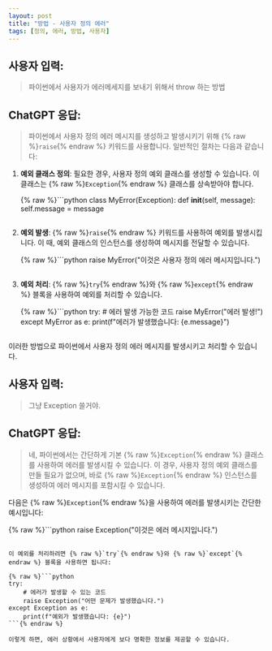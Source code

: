 ```yaml
---
layout: post
title: "방법 - 사용자 정의 에러"
tags: [정의, 에러, 방법, 사용자]
---
```


## 사용자 입력:
> 파이썬에서 사용자가 에러메세지를 보내기 위해서 throw 하는 방법

## ChatGPT 응답:
> 파이썬에서 사용자 정의 에러 메시지를 생성하고 발생시키기 위해 {% raw %}`raise`{% endraw %} 키워드를 사용합니다. 일반적인 절차는 다음과 같습니다:

1. **예외 클래스 정의**: 필요한 경우, 사용자 정의 예외 클래스를 생성할 수 있습니다. 이 클래스는 {% raw %}`Exception`{% endraw %} 클래스를 상속받아야 합니다.
   
   {% raw %}```python
   class MyError(Exception):
       def __init__(self, message):
           self.message = message
   ```{% endraw %}

2. **예외 발생**: {% raw %}`raise`{% endraw %} 키워드를 사용하여 예외를 발생시킵니다. 이 때, 예외 클래스의 인스턴스를 생성하여 메시지를 전달할 수 있습니다.

   {% raw %}```python
   raise MyError("이것은 사용자 정의 에러 메시지입니다.")
   ```{% endraw %}

3. **예외 처리**: {% raw %}`try`{% endraw %}와 {% raw %}`except`{% endraw %} 블록을 사용하여 예외를 처리할 수 있습니다.

   {% raw %}```python
   try:
       # 에러 발생 가능한 코드
       raise MyError("에러 발생!")
   except MyError as e:
       print(f"에러가 발생했습니다: {e.message}")
   ```{% endraw %}

이러한 방법으로 파이썬에서 사용자 정의 에러 메시지를 발생시키고 처리할 수 있습니다.

## 사용자 입력:
> 그냥 Exception 쓸거야.

## ChatGPT 응답:
> 네, 파이썬에서는 간단하게 기본 {% raw %}`Exception`{% endraw %} 클래스를 사용하여 에러를 발생시킬 수 있습니다. 이 경우, 사용자 정의 예외 클래스를 만들 필요가 없으며, 바로 {% raw %}`Exception`{% endraw %} 인스턴스를 생성하여 에러 메시지를 포함시킬 수 있습니다.

다음은 {% raw %}`Exception`{% endraw %}을 사용하여 에러를 발생시키는 간단한 예시입니다:

{% raw %}```python
raise Exception("이것은 에러 메시지입니다.")
```{% endraw %}

이 예외를 처리하려면 {% raw %}`try`{% endraw %}와 {% raw %}`except`{% endraw %} 블록을 사용하면 됩니다:

{% raw %}```python
try:
    # 에러가 발생할 수 있는 코드
    raise Exception("어떤 문제가 발생했습니다.")
except Exception as e:
    print(f"예외가 발생했습니다: {e}")
```{% endraw %}

이렇게 하면, 에러 상황에서 사용자에게 보다 명확한 정보를 제공할 수 있습니다.

